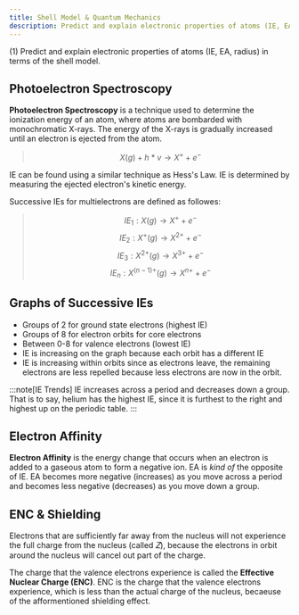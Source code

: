 ```yaml
---
title: Shell Model & Quantum Mechanics
description: Predict and explain electronic properties of atoms (IE, EA, radius) in terms of the shell model.
---
```


(1) Predict and explain electronic properties of atoms (IE, EA, radius) in terms of the shell model.

## Photoelectron Spectroscopy

**Photoelectron Spectroscopy** is a technique used to determine the ionization energy of an atom, where atoms are bombarded with monochromatic X-rays. The energy of the X-rays is gradually increased until an electron is ejected from the atom. 

> $$X(g) + h * v \rightarrow X^+ + e^-$$

IE can be found using a similar technique as Hess's Law. IE is determined by measuring the ejected electron's kinetic energy.

Successive IEs for multielectrons are defined as followes:

> $$IE_1: X(g) \rightarrow X^+ + e^-$$
> $$IE_2: X^+(g) \rightarrow X^{2+} + e^-$$
> $$IE_3: X^{2+}(g) \rightarrow X^{3+} + e^-$$
> $$IE_n: X^{(n-1)+}(g) \rightarrow X^{n+} + e^-$$

## Graphs of Successive IEs
- Groups of 2 for ground state electrons (highest IE)
- Groups of 8 for electron orbits for core electrons
- Between 0-8 for valence electrons (lowest IE)
- IE is increasing on the graph because each orbit has a different IE
- IE is increasing within orbits since as electrons leave, the remaining electrons are less repelled because less electrons are now in the orbit.

:::note[IE Trends]
IE increases across a period and decreases down a group. That is to say, helium has the highest IE, since it is furthest to the right and highest up on the periodic table.
:::

## Electron Affinity

**Electron Affinity** is the energy change that occurs when an electron is added to a gaseous atom to form a negative ion. EA is *kind of* the opposite of IE. EA becomes more negative (increases) as you move across a period and becomes less negative (decreases) as you move down a group.

## ENC & Shielding

Electrons that are sufficiently far away from the nucleus will not experience the full charge from the nucleus (called 𝑍), because the electrons in orbit around the nucleus will cancel out part of the charge. 

The charge that the valence electrons experience is called the **Effective Nuclear Charge (ENC)**. ENC is the charge that the valence electrons experience, which is less than the actual charge of the nucleus, becaeuse of the afformentioned shielding effect.

